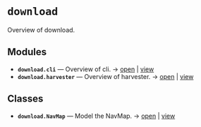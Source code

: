 # `download`

Overview of download.

<!-- START doctoc generated TOC please keep comment here to allow auto update -->
<!-- END doctoc generated TOC please keep comment here to allow auto update -->

## Modules

- **`download.cli`** — Overview of cli. → [open](vscode://file//home/paul/kgfoundry/src/download/cli.py:1:1) | [view](https://github.com/paul-heyse/kgfoundry/blob/003c82161377a9d2105e9ca618e8679ba2a602ff/src/download/cli.py#L1)
- **`download.harvester`** — Overview of harvester. → [open](vscode://file//home/paul/kgfoundry/src/download/harvester.py:1:1) | [view](https://github.com/paul-heyse/kgfoundry/blob/003c82161377a9d2105e9ca618e8679ba2a602ff/src/download/harvester.py#L1)

## Classes

- **`download.NavMap`** — Model the NavMap. → [open](vscode://file//home/paul/kgfoundry/src/kgfoundry_common/navmap_types.py:60:1) | [view](https://github.com/paul-heyse/kgfoundry/blob/003c82161377a9d2105e9ca618e8679ba2a602ff/src/kgfoundry_common/navmap_types.py#L60-L79)
<!-- agent:readme v1 sha:003c82161377a9d2105e9ca618e8679ba2a602ff content:a6f0b88a5925 -->
